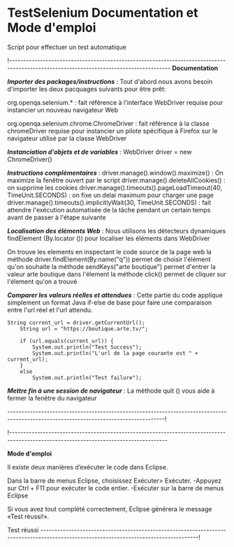 # TestSelenium Documentation et Mode d'emploi

Script pour effectuer un test automatique 



!---------------------------------------------------------------------------------------------------------------------------------------
****Documentation****

***Importer des packages/instructions*** : 
Tout d'abord nous avons besoin d'importer les deux pacquages suivants pour être prêt:

  org.openqa.selenium.* : fait référence à l'interface WebDriver requise pour instancier un nouveau navigateur Web

  org.openqa.selenium.chrome.ChromeDriver : fait référence à la classe chromeDriver requise pour instancier un pilote spécifique à Firefox   sur le navigateur utilisé par la classe WebDriver

***Instanciation d'objets et de variables*** : 
WebDriver driver = new ChromeDriver()

***Instructions complémentaires*** :
driver.manage().window().maximize() : On maximize la fenêtre ouvert par le script
driver.manage().deleteAllCookies() : on supprime les cookies
driver.manage().timeouts().pageLoadTimeout(40, TimeUnit.SECONDS) : on fixe un delai maximum pour charger une page
driver.manage().timeouts().implicitlyWait(30, TimeUnit.SECONDS) : fait attendre l'exécution automatisée de la tâche pendant un certain temps avant de passer à l'étape suivante

***Localisation des éléments Web*** :
Nous utilisons les détecteurs dynamiques findElement (By.locator ()) pour localiser les éléments dans WebDriver 

On trouve les elements en inspectant le code source de la page web
  la méthode driver.findElement(By.name("q")) permet de choisir l'élément qu'on souhaite 
  la méthode sendKeys("arte boutique") permet d'entrer la valeur arte boutique dans l'élement
  la méthode click() permet de cliquer sur l'élement qu'on a trouvé
  
***Comparer les valeurs réelles et attendues*** :
Cette partie du code applique simplement un format Java if-else de base pour faire une comparaison entre l'url réel et l'url attendu.
    
    String current_url = driver.getCurrentUrl();
		String url = "https://boutique.arte.tv/";
		
		if (url.equals(current_url)) {
			System.out.println("Test Success");
			System.out.println("L'url de la page courante est " + current_url);
		}
		else 
			System.out.println("Test failure"); 
      
***Mettre fin à une session de navigateur*** :
La méthode quit () vous aide à fermer la fenêtre du navigateur

--------------------------------------------------------------------------------------------------------------------------------------!



!--------------------------------------------------------------------------------------------------------------------------------------

****Mode d'emploi****

Il existe deux manières d’exécuter le code dans Eclipse.

Dans la barre de menus Eclipse, choisissez Exécuter> Exécuter.
	-Appuyez sur Ctrl + F11 pour exécuter le code entier.
	-Exécuter sur la barre de menus Eclipse

Si vous avez tout complété correctement, Eclipse générera le message «Test réussi!».

Test réussi
--------------------------------------------------------------------------------------------------------------------------------------!

